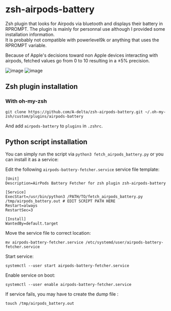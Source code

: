 # zsh-airpods-battery

Zsh plugin that looks for Airpods via bluetooth and displays their battery in RPROMPT. The plugin is mainly for personnal use although I provided some installation information. \
It is probably not compatible with powerlevel9k or anything that uses the RPROMPT variable.

Because of Apple's decisions toward non Apple devices interacting with airpods, fetched values go from 0 to 10 resulting in a &pm;5% precision.

![image](https://github.com/A-delta/zsh-airpods-battery/assets/55986107/d378fe21-a24a-4725-b971-098d2bfc925a)
![image](https://github.com/A-delta/zsh-airpods-battery/assets/55986107/0d665959-9018-4782-85d2-73abd167c081)

## Zsh plugin installation

### With oh-my-zsh
```
git clone https://github.com/A-delta/zsh-airpods-battery.git ~/.oh-my-zsh/custom/plugins/airpods-battery
```
And add `airpods-battery` to `plugins` in `.zshrc`.

##  Python script installation

You can simply run the script via `python3 fetch_airpods_battery.py` or you can install it as a service:

Edit the following `airpods-battery-fetcher.service` service file template:
```
[Unit]
Description=AirPods Battery Fetcher for zsh plugin zsh-airpods-battery

[Service]
ExecStart=/usr/bin/python3 /PATH/TO/fetch_airpods_battery.py /tmp/airpods_battery.out # EDIT SCRIPT PATH HERE
Restart=always
RestartSec=3

[Install]
WantedBy=default.target
```

Move the service file to correct location:
```
mv airpods-battery-fetcher.service /etc/systemd/user/airpods-battery-fetcher.service
```
Start service:
```
systemctl --user start airpods-battery-fetcher.service
```

Enable service on boot:
```
systemctl --user enable airpods-battery-fetcher.service
```

If service fails, you may have to create the dump file :
```
touch /tmp/airpods_battery.out
```
